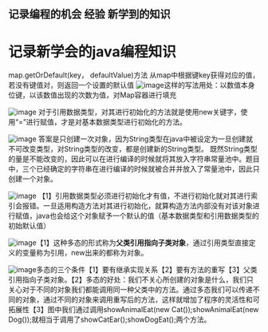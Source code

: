 ## 记录编程的机会 经验 新学到的知识
# 记录新学会的java编程知识
  map.getOrDefault(key， defaultValue)方法
  从map中根据键key获得对应的值，若没有键值对，则返回一个设置的默认值
![image](https://user-images.githubusercontent.com/60838780/112316131-c8d90f80-8ce5-11eb-8d04-5947dc2df2f0.png)这样的写法用处：以数值本身位键，以该数值出现的次数为值，对Map容器进行填充

![image](https://user-images.githubusercontent.com/60838780/113687141-9b835d00-96fa-11eb-839b-2958d0311ca9.png)
对于引用数据类型，对其进行初始化的方法就是使用new关键字，使用“=”进行赋值，才是对基本数据类型进行初始化的方法。

![image](https://user-images.githubusercontent.com/60838780/112316267-e6a67480-8ce5-11eb-9e93-88f22135c6cc.png)
答案是只创建一次对象，因为String类型在java中被设定为一旦创建就不可改变类型，对String类型的改变，都是创建新的String类型。
既然String类型的量是不能改变的，因此可以在进行编译的时候就将其放入字符串常量池中。题目中，三个已经确定的字符串在进行编译的时候就被合并并放入了常量池中，因此只创建一个对象。

![image](https://user-images.githubusercontent.com/60838780/112832262-a3724a00-90c7-11eb-937a-005040c8b6cf.png)
【1】引用数据类型必须进行初始化才有值，不进行初始化就对其进行索引会报错。一旦适用构造方法对其进行初始化，就算构造方法内部没有对该对象进行赋值，java也会给这个对象赋予一个默认的值（基本数据类型和引用数据类型的初始默认值）

![image](https://user-images.githubusercontent.com/60838780/113713734-40f9f900-971a-11eb-83a6-8375356e33c3.png)【1】这种多态的形式称为**父类引用指向子类对象**，通过引用类型直接定义的变量称为引用，new出来的都称为对象。

![image](https://user-images.githubusercontent.com/60838780/113716401-25442200-971d-11eb-825e-b6d6c5505ef2.png)多态的三个条件【1】要有继承实现关系【2】要有方法的重写【3】父类引用指向子类对象。【2】多态的好处：我们不关心所创建的对象是什么，我们只关心对于不同的对象我们都能调用同一种父类中的方法。通过多态我们可以传递不同的对象，通过不同的对象来调用重写后的方法，这样就增加了程序的灵活性和可拓展性【3】图中我们通过调用showAnimalEat(new Cat());showAnimalEat(new Dog());就相当于调用了showCatEar();showDogEat();两个方法。
